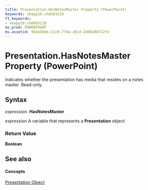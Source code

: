```yaml
---
title: Presentation.HasNotesMaster Property (PowerPoint)
keywords: vbapp10.chm583119
f1_keywords:
- vbapp10.chm583119
ms.prod: POWERPOINT
ms.assetid: 9dab3bbb-21c0-774a-101d-24d820b712fd
---
```



# Presentation.HasNotesMaster Property (PowerPoint)

Indicates whether the presentation has media that resides on a notes master. Read-only.


## Syntax

 _expression_. **HasNotesMaster**

 _expression_ A variable that represents a **Presentation** object.


### Return Value

 **Boolean**


## See also


#### Concepts


[Presentation Object](presentation-object-powerpoint.md)

